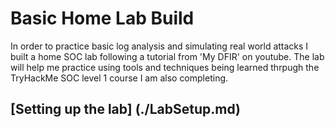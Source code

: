 # Basic Home Lab Build
In order to practice basic log analysis and simulating real world attacks I built a home SOC lab following a tutorial from 'My DFIR' on youtube. The lab will help me practice using tools and techniques being learned thrpugh the TryHackMe SOC level 1 course I am also completing.

[Setting up the lab] (./LabSetup.md)
---

